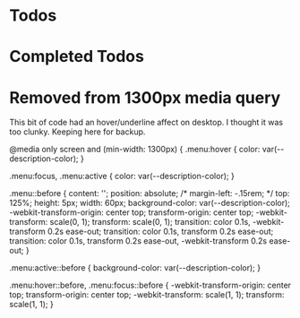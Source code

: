 
# Todos

# Completed Todos

# Removed from 1300px media query

This bit of code had an hover/underline affect on desktop. I thought it was too clunky. Keeping here for backup.

@media only screen and (min-width: 1300px) {
  .menu:hover {
    color: var(--description-color);
  }

  .menu:focus, .menu:active {
    color: var(--description-color);
  }
  
  .menu::before {
    content: '';
    position: absolute;
    /* margin-left: -.15rem; */
    top: 125%;
    height: 5px;
    width: 60px;
    background-color: var(--description-color);
    -webkit-transform-origin: center top;
            transform-origin: center top;
    -webkit-transform: scale(0, 1);
            transform: scale(0, 1);
    transition: color 0.1s, -webkit-transform 0.2s ease-out;
    transition: color 0.1s, transform 0.2s ease-out;
    transition: color 0.1s, transform 0.2s ease-out, -webkit-transform 0.2s ease-out;
  }
  
  .menu:active::before {
    background-color: var(--description-color);
  }
  
  .menu:hover::before,
  .menu:focus::before {
    -webkit-transform-origin: center top;
            transform-origin: center top;
    -webkit-transform: scale(1, 1);
            transform: scale(1, 1);
  }